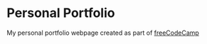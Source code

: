 # Personal Portfolio

My personal portfolio webpage created as part of [freeCodeCamp](https://freecodecamp.com/)

